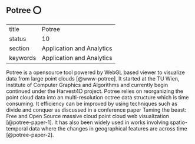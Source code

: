 ## Potree :o:


|          |                           |
| -------- | ------------------------- |
| title    | Potree                    | 
| status   | 10                        |
| section  | Application and Analytics |
| keywords | Application and Analytics |



Potree is a opensource tool powered by WebGL based viewer to visualize
data from large point clouds [@www-potree].  It started at the TU
Wien, institute of Computer Graphics and Algorithms and currently
begin continued under the Harvest4D project. Potree relies on
reorganizing the point cloud data into an multi-resolution octree data
structure which is time consuming. It efficiency can be improved by
using techniques such as divide and conquer as discussed in a
conference paper Taming the beast: Free and Open Source massive cloud
point cloud web visualization [@potree-paper-1]. It has also been
widely used in works involving spatio-temporal data where the changes
in geographical features are across time [@potree-paper-2].


    
